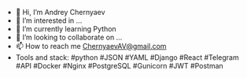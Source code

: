 - 👋 Hi, I’m Andrey Chernyaev
- 👀 I’m interested in ...
- 🌱 I’m currently learning Python 
- 💞️ I’m looking to collaborate on ...
- 📫 How to reach me ChernyaevAV@gmail.com
- Tools and stack: #python #JSON #YAML #Django #React #Telegram #API #Docker #Nginx #PostgreSQL #Gunicorn #JWT #Postman
<!---
ChernyaevAV/ChernyaevAV is a ✨ special ✨ repository because its `README.md` (this file) appears on your GitHub profile.
You can click the Preview link to take a look at your changes.
--->
